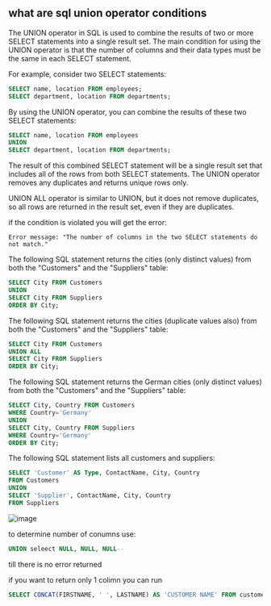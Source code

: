 ## what are sql union operator conditions 
The UNION operator in SQL is used to combine the results of two or more SELECT statements into a single result set. The main condition for using the UNION operator is that the number of columns and their data types must be the same in each SELECT statement.

For example, consider two SELECT statements:
```sql
SELECT name, location FROM employees;
SELECT department, location FROM departments;
```
By using the UNION operator, you can combine the results of these two SELECT statements:
```sql
SELECT name, location FROM employees
UNION
SELECT department, location FROM departments;
```
The result of this combined SELECT statement will be a single result set that includes all of the rows from both SELECT statements. The UNION operator removes any duplicates and returns unique rows only.

UNION ALL operator is similar to UNION, but it does not remove duplicates, so all rows are returned in the result set, even if they are duplicates.

if the condition is violated you will get the error:
```error
Error message: "The number of columns in the two SELECT statements do not match."
```
The following SQL statement returns the cities (only distinct values) from both the "Customers" and the "Suppliers" table:

```sql
SELECT City FROM Customers
UNION
SELECT City FROM Suppliers
ORDER BY City;
```
The following SQL statement returns the cities (duplicate values also) from both the "Customers" and the "Suppliers" table:

```sql
SELECT City FROM Customers
UNION ALL
SELECT City FROM Suppliers
ORDER BY City;
```

The following SQL statement returns the German cities (only distinct values) from both the "Customers" and the "Suppliers" table:

```sql
SELECT City, Country FROM Customers
WHERE Country='Germany'
UNION
SELECT City, Country FROM Suppliers
WHERE Country='Germany'
ORDER BY City;
```
The following SQL statement lists all customers and suppliers:
```sql
SELECT 'Customer' AS Type, ContactName, City, Country
FROM Customers
UNION
SELECT 'Supplier', ContactName, City, Country
FROM Suppliers
```
![image](https://user-images.githubusercontent.com/72671239/215508514-656bec3a-7950-496f-82a4-3c94e90bb5e5.png)

to determine number of conumns use:
```sql
UNION seleect NULL, NULL, NULL--
```
till there is no error returned

if you want to return only 1 colimn you can run
```sql
SELECT CONCAT(FIRSTNAME, ' ', LASTNAME) AS 'CUSTOMER NAME' FROM customer;
```
